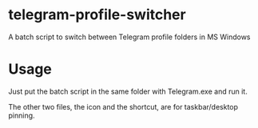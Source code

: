 # telegram-profile-switcher
A batch script to switch between Telegram profile folders in MS Windows

# Usage
Just put the batch script in the same folder with Telegram.exe and run it.

The other two files, the icon and the shortcut, are for taskbar/desktop pinning.
